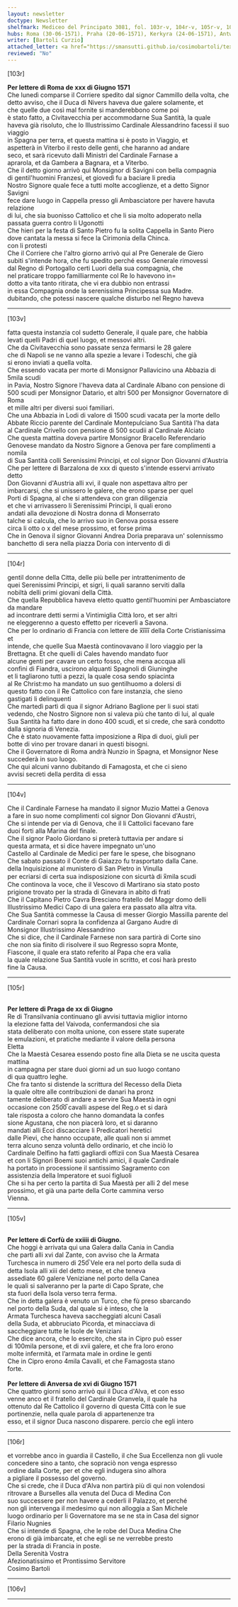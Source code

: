 ```yaml
---
layout: newsletter
doctype: Newsletter
shelfmark: Mediceo del Principato 3081, fol. 103r-v, 104r-v, 105r-v, 106r-v
hubs: Roma (30-06-1571), Praha (20-06-1571), Kerkyra (24-06-1571), Antwerpen (16-06-1571)
writer: [Bartoli Curzio]
attached_letter: <a href="https://smansutti.github.io/cosimobartoli/texts/2980_033/">2980_033</a>
reviewed: "No"
---
```


[103r]  
  
  
<strong>Per lettere di Roma de xxx di Giugno 1571</strong>  
Che lunedì comparse il Corriere spedito dal signor Cammillo della volta, che  
detto avviso, che il Duca di Nivers haveva due galere solamente, et  
che quelle due così mal fornite si manderebbono come poi  
è stato fatto, a Civitavecchia per accommodarne Sua Santità, la quale  
haveva già risoluto, che lo Illustrissimo Cardinale Alessandrino facessi il suo viaggio  
in Spagna per terra, et questa mattina si è posto in Viaggio, et  
aspetterà in Viterbo il resto delle genti, che haranno ad andare  
seco, et sarà ricevuto dalli Ministri del Cardinale Farnase a  
aprarola, et da Gambera a Bagnara, et a Viterbo.  
Che il detto giorno arrivò qui Monsignor di Savigni con bella compagnia  
di gentil'huomini Franzesi, et giovedì fu a baciare li predia  
Nostro Signore quale fece a tutti molte accoglienze, et a detto Signor Savigni  
fece dare luogo in Cappella presso gli Ambasciatore per havere havuta relazione  
di lui, che sia buonisso Cattolico et che li sia molto adoperato nella  
passata guerra contro li Ugonotti  
Che hieri per la festa di Santo Pietro fu la solita Cappella in Santo Piero  
dove cantata la messa si fece la Cirimonia della Chinca.  
con li protesti  
Che il Corriere che l'altro giorno arrivò qui al Pre Generale de Giero  
subiti s'intende hora, che fu spedito perché esso Generale rimovessi  
dal Regno di Portogallo certi Luori della sua compagnia, che  
nel praticare troppo familliarmente col Re lo havevono in=  
dotto a vita tanto ritirata, che vi era dubbio non entrassi  
in essa Compagnia onde la serenissima Principessa sua Madre.  
dubitando, che potessi nascere qualche disturbo nel Regno haveva  
  
---  

[103v]  
  
  
fatta questa instanzia col sudetto Generale, il quale pare, che habbia  
levati quelli Padri di quel luogo, et messovi altri.  
Che da Civitavecchia sono passate senza fermarsi le 28 galere  
che di Napoli se ne vanno alla spezie a levare i Todeschi, che già  
si erono inviati a quella volta.  
Che essendo vacata per morte di Monsignor Pallavicino una Abbazia di 5mila scudi  
in Pavia, Nostro Signore l'haveva data al Cardinale Albano con pensione di  
500 scudi per Monsignor Datario, et altri 500 per Monsignor Governatore di Roma  
et mille altri per diversi suoi familiari.  
Che una Abbazia in Lodi di valore di 1500 scudi vacata per la morte dello  
Abbate Riccio parente del Cardinale Montepulciano Sua Santità l'ha data  
al Cardinale Crivello con pensione di 500 scudii al Cardinale Alciato  
Che questa mattina doveva partire Monsignor Bracello Referendario  
Genovese mandato da Nostro Signore a Genova per fare complimenti a nomila  
di Sua Santità colli Serenissimi Principi, et col signor Don Giovanni d'Austria  
Che per lettere di Barzalona de xxx di questo s'intende esservi arrivato detto  
Don Giovanni d'Austria alli xvi, il quale non aspettava altro per  
imbarcarsi, che si unissero le galere, che erono sparse per quel  
Porti di Spagna, al che si attendeva con gran diligenzia  
et che vi arrivassero li Serenissimi Principi, li quali erono  
andati alla devozione di Nostra donna di Monserrato  
talche si calcula, che lo arrivo suo in Genova possa essere  
circa li otto o x del mese prossimo, et forse prima  
Che in Genova il signor Giovanni Andrea Doria preparava un' solennissmo  
banchetto di sera nella piazza Doria con intervento di di  
  
---  

[104r]  
  
  
gentil donne della Citta, delle più belle per intrattenimento de  
quei Serenissimi Principi, et sigri, li quali saranno serviti dalla  
nobiltà delli primi giovani della Città.  
Che quella Repubblica haveva eletto quatto gentil'huomini per Ambasciatore da mandare  
ad incontrare detti sermi a Vintimiglia Città loro, et ser altri  
ne eleggerenno a questo effetto per riceverli a Savona.  
Che per lo ordinario di Francia con lettere de x̅i̅i̅i̅i̅ della Corte Cristianissima et  
intende, che quelle Sua Maestà continovavano il loro viaggio per la  
Brettagna. Et che quelli di Cales havendo mandato fuor  
alcune genti per cavare un certo fosso, che mena accqua alli  
confini di Fiandra, uscirono alquanti Spagnoli di Giuninghe  
et li tagliarono tutti a pezzi, la quale cosa sendo spiacinta  
al Re Christ:mo ha mandato un suo gentilhuomo a dolersi di  
questo fatto con il Re Cattolico con fare instanzia, che sieno  
gastigati li delinquenti  
Che martedì partì di qua il signor Adriano Baglione per li suoi stati  
vedendo, che Nostro Signore non si valeva più che tanto di lui, al quale  
Sua Santità ha fatto dare in dono 400 scudi, et si crede, che sarà condotto  
dalla signoria di Venezia.  
Che è stato nuovamente fatta imposizione a Ripa di duoi, giuli per  
botte di vino per trovare danari in questi bisogni.  
Che il Governatore di Roma andrà Nunzio in Spagna, et Monsignor Nese  
succederà in suo luogo.  
Che qui alcuni vanno dubitando di Famagosta, et che ci sieno  
avvisi secreti della perdita di essa  
  
---  

[104v]  
  
  
Che il Cardinale Farnese ha mandato il signor Muzio Mattei a Genova  
a fare in suo nome complimenti col signor Don Giovanni d'Austri,  
Che si intende per via di Genova, che il li Cattolici facevano fare  
duoi forti alla Marina del finale.  
Che il signor Paolo Giordano si preterà tuttavia per andare si  
questa armata, et si dice havere impegnato un'uno  
Castello al Cardinale de Medici per fare le spese, che bisognano  
Che sabato passato il Conte di Gaiazzo fu trasportato dalla Cane.  
della Inquisizione al munistero di San Pietro in Vinulla  
per ecriarsi di certa sua indisposizione con sicurtà di x̅mila scudi  
Che continova la voce, che il Vescovo di Martirano sia stato posto  
prigione trovato per la strada di Ginevara in abito di frati  
Che il Capitano Pietro Cavra Bresciano fratello del Maggr domo delli  
Illustrissimo Medici Capo di una galera era passato alla altra vita.  
Che Sua Santità commesse la Causa di messer Giorgio Massilla parente del  
Cardinale Cornari sopra la confidenza al Gargano Audre di  
Monsignor Illustrissimo Alessandrino  
Che si dice, che il Cardinale Farnese non sara partirà di Corte sino  
che non sia finito di risolvere il suo Regresso sopra Monte,  
Fiascone, il quale era stato referito al Papa che era valia  
la quale relazione Sua Santità vuole in scritto, et cosi harà presto  
fine la Causa.  
  
---  

[105r]  
  
  
<br/><strong>Per lettere di Praga de xx di Giugno</strong>  
Re di Transilvania continuano gli avvisi tuttavia miglior intorno  
la elezione fatta del Vaivoda, confermandosi che sia  
stata deliberato con molta unione, con essere state superate  
le emulazioni, et pratiche mediante il valore della persona  
Eletta  
Che la Maestà Cesarea essendo posto fine alla Dieta se ne uscita questa mattina  
in campagna per stare duoi giorni ad un suo luogo contano  
di qua quattro leghe.  
Che fra tanto si distende la scrittura del Recesso della Dieta  
la quale oltre alle contribuzioni de danari ha pronz  
tamente deliberato di andare a servire Sua Maestà in ogni  
occasione con 250̅0̅ cavalli aspese del Reg.o et si darà  
tale risposta a coloro che hanno domandata la confes  
sione Agustana, che non piacerà loro, et si daranno  
mandati alli Ecci discacciare li Predicatori heretici  
dalle Pievi, che hanno occupate, alle quali non si ammet  
terra alcuno senza voluntà dello ordinario, et che inciò lo  
Cardinale Delfino ha fatti gagliardi offizii con Sua Maestà Cesarea  
et con li Signori Boemi suoi antichi amici, il quale Cardinale  
ha portato in processione il santissimo Sagramento con  
assistenzia della Imperatore et suoi figluoli  
Che si ha per certo la partita di Sua Maestà per alli 2 del mese  
prossimo, et già una parte della Corte cammina verso  
Vienna.  
  
---  

[105v]  
  
  
<br/><strong>Per lettere di Corfù de xxiiii di Giugno.</strong>  
Che hoggi è arrivata qui una Galera dalla Cania in Candia  
che partì alli xvi dal Zante, con avviso che la Armata  
Turchesca in numero di 250̅ Vele era nel porto della suda di  
detta Isola alli xiii del detto mese, et che teneva  
assediate 60 galere Veniziane nel porto della Canea  
le quali si salveranno per la parte di Capo Sprate, che  
sta fuori della Isola verso terra ferma.  
Che in detta galera è venuto un Turco, che fù preso sbarcando  
nel porto della Suda, dal quale si è inteso, che la  
Armata Turchesca haveva saccheggiati alcuni Casali  
della Suda, et abbruciato Picorda, et minacciava di  
saccheggiare tutte le Isole de Veniziani  
Che dice ancora, che lo esercito, che sta in Cipro può esser  
di 100mila persone, et di xvii galere, et che fra loro erono  
molte infermità, et l’armata male in ordine le genti  
Che in Cipro erono 4mila Cavalli, et che Famagosta stano  
forte.  
<br/><strong>Per lettere di Anversa de xvi di Giugno 1571</strong>  
Che quattro giorni sono arrivò qui il Duca d'Alva, et con esso  
venne anco et il fratello del Cardinale Granvela, il quale ha  
ottenuto dal Re Cattolico il governo di questa Città con le sue  
portinenzie, nella quale parola di appartenenze tra  
esso, et il signor Duca nascono disparere. percio che egli intero  
  
---  

[106r]  
  
  
et vorrebbe anco in guardia il Castello, il che Sua Eccellenza non gli vuole  
concedere sino a tanto, che sopraciò non venga espresso  
ordine dalla Corte, per et che egli indugera sino alhora  
a pigliare il possesso del governo.  
Che si crede, che il Duca d'Alva non partirà più di qui non volendosi  
ritrovare a Burselles alla venuta del Duca di Medina Con  
suo successere per non havere a cederli il Palazzo, et perché  
non gli intervenga il medesimo qui non alloggia a San Michele  
luogo ordinario per li Governatore ma se ne sta in Casa del signor  
Filario Nugnies  
Che si intende di Spagna, che le robe del Duca Medina Che  
erono di già imbarcate, et che egli se ne verrebbe presto  
per la strada di Francia in poste.  
Della Serenità Vostra  
Afezionatissimo et Prontissimo Servitore  
Cosimo Bartoli  
  
---  

[106v]  
  
  
  
---  

